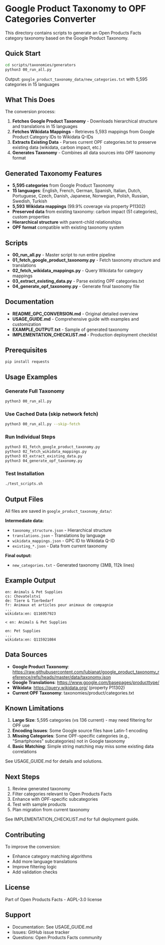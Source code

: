 # Google Product Taxonomy to OPF Categories Converter

This directory contains scripts to generate an Open Products Facts category taxonomy based on the Google Product Taxonomy.

## Quick Start

```bash
cd scripts/taxonomies/generators
python3 00_run_all.py
```

Output: `google_product_taxonomy_data/new_categories.txt` with 5,595 categories in 15 languages

## What This Does

The conversion process:

1. **Fetches Google Product Taxonomy** - Downloads hierarchical structure and translations in 15 languages
2. **Fetches Wikidata Mappings** - Retrieves 5,593 mappings from Google Product Category IDs to Wikidata Q-IDs  
3. **Extracts Existing Data** - Parses current OPF categories.txt to preserve existing data (wikidata, carbon impact, etc.)
4. **Generates Taxonomy** - Combines all data sources into OPF taxonomy format

## Generated Taxonomy Features

- **5,595 categories** from Google Product Taxonomy
- **15 languages**: English, French, German, Spanish, Italian, Dutch, Portuguese, Czech, Danish, Japanese, Norwegian, Polish, Russian, Swedish, Turkish
- **5,593 Wikidata mappings** (99.9% coverage via property P11302)
- **Preserved data** from existing taxonomy: carbon impact (51 categories), custom properties
- **Hierarchical structure** with parent-child relationships
- **OPF format** compatible with existing taxonomy system

## Scripts

- **00_run_all.py** - Master script to run entire pipeline
- **01_fetch_google_product_taxonomy.py** - Fetch taxonomy structure and translations
- **02_fetch_wikidata_mappings.py** - Query Wikidata for category mappings
- **03_extract_existing_data.py** - Parse existing OPF categories.txt
- **04_generate_opf_taxonomy.py** - Generate final taxonomy file

## Documentation

- **README_GPC_CONVERSION.md** - Original detailed overview
- **USAGE_GUIDE.md** - Comprehensive guide with examples and customization
- **EXAMPLE_OUTPUT.txt** - Sample of generated taxonomy
- **IMPLEMENTATION_CHECKLIST.md** - Production deployment checklist

## Prerequisites

```bash
pip install requests
```

## Usage Examples

### Generate Full Taxonomy
```bash
python3 00_run_all.py
```

### Use Cached Data (skip network fetch)
```bash
python3 00_run_all.py --skip-fetch
```

### Run Individual Steps
```bash
python3 01_fetch_google_product_taxonomy.py
python3 02_fetch_wikidata_mappings.py
python3 03_extract_existing_data.py
python3 04_generate_opf_taxonomy.py
```

### Test Installation
```bash
./test_scripts.sh
```

## Output Files

All files are saved in `google_product_taxonomy_data/`:

**Intermediate data:**
- `taxonomy_structure.json` - Hierarchical structure
- `translations.json` - Translations by language
- `wikidata_mappings.json` - GPC ID to Wikidata Q-ID
- `existing_*.json` - Data from current taxonomy

**Final output:**
- `new_categories.txt` - Generated taxonomy (3MB, 112k lines)

## Example Output

```text
en: Animals & Pet Supplies
cs: Chovatelství
de: Tiere & Tierbedarf
fr: Animaux et articles pour animaux de compagnie
...
wikidata:en: Q116957923

< en: Animals & Pet Supplies

en: Pet Supplies
...
wikidata:en: Q115921084
```

## Data Sources

- **Google Product Taxonomy**: https://raw.githubusercontent.com/lubianat/google_product_taxonomy_reference/refs/heads/master/data/taxonomy.json
- **Google Translations**: https://www.google.com/basepages/producttype/
- **Wikidata**: https://query.wikidata.org/ (property P11302)
- **Current OPF Taxonomy**: taxonomies/product/categories.txt

## Known Limitations

1. **Large Size**: 5,595 categories (vs 136 current) - may need filtering for OPF use
2. **Encoding Issues**: Some Google source files have Latin-1 encoding
3. **Missing Categories**: Some OPF-specific categories (e.g., "Smartphones" subcategories) not in Google taxonomy
4. **Basic Matching**: Simple string matching may miss some existing data correlations

See USAGE_GUIDE.md for details and solutions.

## Next Steps

1. Review generated taxonomy
2. Filter categories relevant to Open Products Facts
3. Enhance with OPF-specific subcategories
4. Test with sample products
5. Plan migration from current taxonomy

See IMPLEMENTATION_CHECKLIST.md for full deployment guide.

## Contributing

To improve the conversion:
- Enhance category matching algorithms
- Add more language translations
- Improve filtering logic
- Add validation checks

## License

Part of Open Products Facts - AGPL-3.0 license

## Support

- Documentation: See USAGE_GUIDE.md
- Issues: GitHub issue tracker
- Questions: Open Products Facts community
